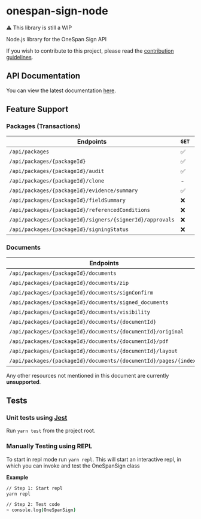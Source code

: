 # onespan-sign-node

:warning: This library is still a WIP

Node.js library for the OneSpan Sign API

If you wish to contribute to this project, please read the [contribution guidelines](./CONTRIBUTING.md).

## API Documentation

You can view the latest documentation [here](./docs/index.md).

## Feature Support

### Packages (Transactions)
| Endpoints                                                | `GET`              | `POST`             | `PUT`              | `DELETE`           |
|----------------------------------------------------------|--------------------|--------------------|--------------------|--------------------|
| `/api/packages`                                          | :white_check_mark: | :white_check_mark: | -                  | -                  |
| `/api/packages/{packageId}`                              | :white_check_mark: | -                  | :white_check_mark: | :white_check_mark: |
| `/api/packages/{packageId}/audit`                        | :white_check_mark: | -                  | -                  | -                  |
| `/api/packages/{packageId}/clone`                        | -                  | :x:                | -                  | -                  |
| `/api/packages/{packageId}/evidence/summary`             | :white_check_mark: | -                  | -                  | -                  |
| `/api/packages/{packageId}/fieldSummary`                 | :x:                | -                  | -                  | -                  |
| `/api/packages/{packageId}/referencedConditions`         | :x:                | -                  | -                  | -                  |
| `/api/packages/{packageId}/signers/{signerId}/approvals` | :x:                | -                  | -                  | -                  |
| `/api/packages/{packageId}/signingStatus`                | :x:                | -                  | -                  | -                  |

### Documents
| Endpoints                                                        | `GET`              | `POST`             | `PUT` | `DELETE`           |
|------------------------------------------------------------------|--------------------|--------------------|-------|--------------------|
| `/api/packages/{packageId}/documents`                            | -                  | :white_check_mark: | :x:   | :white_check_mark: |
| `/api/packages/{packageId}/documents/zip`                        | :white_check_mark: | -                  | -     | -                  |
| `/api/packages/{packageId}/documents/signConfirm`                | -                  | :x:                | -     | -                  |
| `/api/packages/{packageId}/documents/signed_documents`           | -                  | :x:                | -     | -                  |
| `/api/packages/{packageId}/documents/visibility`                 | :x:                | :x:                | -     | -                  |
| `/api/packages/{packageId}/documents/{documentId}`               | :white_check_mark: | :white_check_mark: | :x:   | :white_check_mark: |
| `/api/packages/{packageId}/documents/{documentId}/original`      | :x:                | -                  | -     | -                  |
| `/api/packages/{packageId}/documents/{documentId}/pdf`           | :x:                | -                  | -     | -                  |
| `/api/packages/{packageId}/documents/{documentId}/layout`        | -                  | :x:                | -     | -                  |
| `/api/packages/{packageId}/documents/{documentId}/pages/{index}` | :x:                | -                  | -     | -                  |

Any other resources not mentioned in this document are currently **unsupported**.

## Tests

### Unit tests using [Jest](https://jestjs.io/)

Run `yarn test` from the project root.

### Manually Testing using REPL

To start in repl mode run `yarn repl`. This will start an interactive repl, in which you can invoke and test the OneSpanSign class

**Example**

```sh
// Step 1: Start repl
yarn repl

// Step 2: Test code
> console.log(OneSpanSign)
```


